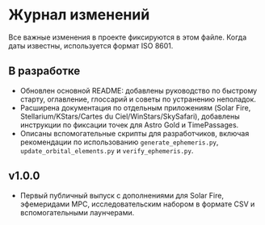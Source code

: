 # Журнал изменений

Все важные изменения в проекте фиксируются в этом файле. Когда даты известны, используется формат ISO 8601.

## В разработке
- Обновлен основной README: добавлены руководство по быстрому старту, оглавление, глоссарий и советы по устранению неполадок.
- Расширена документация по отдельным приложениям (Solar Fire, Stellarium/KStars/Cartes du Ciel/WinStars/SkySafari), добавлены инструкции по фиксации точек для Astro Gold и TimePassages.
- Описаны вспомогательные скрипты для разработчиков, включая рекомендации по использованию `generate_ephemeris.py`, `update_orbital_elements.py` и `verify_ephemeris.py`.

## v1.0.0
- Первый публичный выпуск с дополнениями для Solar Fire, эфемеридами MPC, исследовательским набором в формате CSV и вспомогательными лаунчерами.
